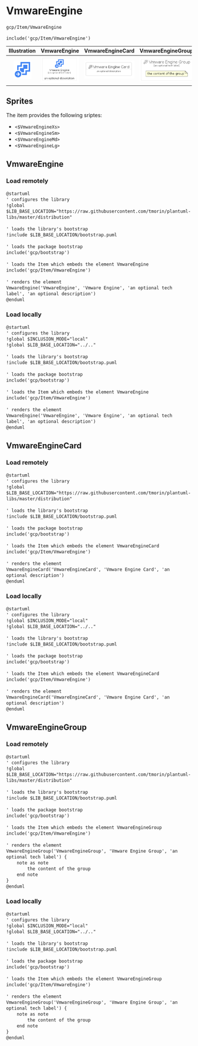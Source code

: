 # VmwareEngine


```text
gcp/Item/VmwareEngine
```

```text
include('gcp/Item/VmwareEngine')
```



| Illustration | VmwareEngine | VmwareEngineCard | VmwareEngineGroup |
| :---: | :---: | :---: | :---: |
| ![illustration for Illustration](../../gcp/Item/VmwareEngine.png) | ![illustration for VmwareEngine](../../gcp/Item/VmwareEngine.Local.png) | ![illustration for VmwareEngineCard](../../gcp/Item/VmwareEngineCard.Local.png) | ![illustration for VmwareEngineGroup](../../gcp/Item/VmwareEngineGroup.Local.png) |



## Sprites
The item provides the following sriptes:

- `<$VmwareEngineXs>`
- `<$VmwareEngineSm>`
- `<$VmwareEngineMd>`
- `<$VmwareEngineLg>`





## VmwareEngine

### Load remotely
```plantuml
@startuml
' configures the library
!global $LIB_BASE_LOCATION="https://raw.githubusercontent.com/tmorin/plantuml-libs/master/distribution"

' loads the library's bootstrap
!include $LIB_BASE_LOCATION/bootstrap.puml

' loads the package bootstrap
include('gcp/bootstrap')

' loads the Item which embeds the element VmwareEngine
include('gcp/Item/VmwareEngine')

' renders the element
VmwareEngine('VmwareEngine', 'Vmware Engine', 'an optional tech label', 'an optional description')
@enduml
```

### Load locally
```plantuml
@startuml
' configures the library
!global $INCLUSION_MODE="local"
!global $LIB_BASE_LOCATION="../.."

' loads the library's bootstrap
!include $LIB_BASE_LOCATION/bootstrap.puml

' loads the package bootstrap
include('gcp/bootstrap')

' loads the Item which embeds the element VmwareEngine
include('gcp/Item/VmwareEngine')

' renders the element
VmwareEngine('VmwareEngine', 'Vmware Engine', 'an optional tech label', 'an optional description')
@enduml
```

## VmwareEngineCard

### Load remotely
```plantuml
@startuml
' configures the library
!global $LIB_BASE_LOCATION="https://raw.githubusercontent.com/tmorin/plantuml-libs/master/distribution"

' loads the library's bootstrap
!include $LIB_BASE_LOCATION/bootstrap.puml

' loads the package bootstrap
include('gcp/bootstrap')

' loads the Item which embeds the element VmwareEngineCard
include('gcp/Item/VmwareEngine')

' renders the element
VmwareEngineCard('VmwareEngineCard', 'Vmware Engine Card', 'an optional description')
@enduml
```

### Load locally
```plantuml
@startuml
' configures the library
!global $INCLUSION_MODE="local"
!global $LIB_BASE_LOCATION="../.."

' loads the library's bootstrap
!include $LIB_BASE_LOCATION/bootstrap.puml

' loads the package bootstrap
include('gcp/bootstrap')

' loads the Item which embeds the element VmwareEngineCard
include('gcp/Item/VmwareEngine')

' renders the element
VmwareEngineCard('VmwareEngineCard', 'Vmware Engine Card', 'an optional description')
@enduml
```

## VmwareEngineGroup

### Load remotely
```plantuml
@startuml
' configures the library
!global $LIB_BASE_LOCATION="https://raw.githubusercontent.com/tmorin/plantuml-libs/master/distribution"

' loads the library's bootstrap
!include $LIB_BASE_LOCATION/bootstrap.puml

' loads the package bootstrap
include('gcp/bootstrap')

' loads the Item which embeds the element VmwareEngineGroup
include('gcp/Item/VmwareEngine')

' renders the element
VmwareEngineGroup('VmwareEngineGroup', 'Vmware Engine Group', 'an optional tech label') {
    note as note
        the content of the group
    end note
}
@enduml
```

### Load locally
```plantuml
@startuml
' configures the library
!global $INCLUSION_MODE="local"
!global $LIB_BASE_LOCATION="../.."

' loads the library's bootstrap
!include $LIB_BASE_LOCATION/bootstrap.puml

' loads the package bootstrap
include('gcp/bootstrap')

' loads the Item which embeds the element VmwareEngineGroup
include('gcp/Item/VmwareEngine')

' renders the element
VmwareEngineGroup('VmwareEngineGroup', 'Vmware Engine Group', 'an optional tech label') {
    note as note
        the content of the group
    end note
}
@enduml
```

